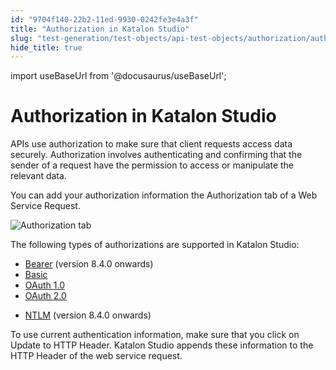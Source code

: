 ```yaml
---
id: "9704f140-22b2-11ed-9930-0242fe3e4a3f"
title: "Authorization in Katalon Studio"
slug: "test-generation/test-objects/api-test-objects/authorization/authorization-in-katalon-studio"
hide_title: true
---
```

import useBaseUrl from '@docusaurus/useBaseUrl';


# <a id="id" class="anchor_top_offset"/><a id="ariaid-title1" class="anchor_top_offset"/>Authorization in Katalon Studio

<p xmlns="http://www.w3.org/1999/xhtml" className="p">APIs use authorization to make sure that client requests access data securely. Authorization involves authenticating and confirming that the sender of a request have the permission to access or manipulate the relevant data.</p> 
<p xmlns="http://www.w3.org/1999/xhtml" className="p">You can add your authorization information the <span className="ph uicontrol">Authorization</span> tab of a <span className="ph uicontrol">Web Service Request</span>.</p> 
<p xmlns="http://www.w3.org/1999/xhtml" className="p"><img className="image" src={useBaseUrl("/9716cb90-22b2-11ed-9930-0242fe3e4a3f.png")} alt="Authorization tab" /></p> 
<p xmlns="http://www.w3.org/1999/xhtml" className="p">The following types of authorizations are supported in Katalon Studio:</p> 
<ul xmlns="http://www.w3.org/1999/xhtml" className="ul"><li className="li"><a className="xref" href="/test-generation/test-objects/api-test-objects/authorization/bearer-authentication#task-6669">Bearer</a> (version 8.4.0 onwards)</li><li className="li"><a className="xref" href="/test-generation/test-objects/api-test-objects/authorization/basic-authentication">Basic</a></li><li className="li"><a className="xref" href="/test-generation/test-objects/api-test-objects/authorization/authorization-oauth-1.0">OAuth 1.0</a></li><li className="li"><a className="xref" href="/test-generation/test-objects/api-test-objects/authorization/authorization-oauth-2.0">OAuth 2.0</a></li><li className="li"><p className="p"><a className="xref" href="/test-generation/test-objects/api-test-objects/authorization/ntlm-authentication">NTLM</a> (version 8.4.0 onwards)</p></li></ul> 
<p xmlns="http://www.w3.org/1999/xhtml" className="p">To use current authentication information, make sure that you click on <span className="ph uicontrol">Update to HTTP Header</span>. Katalon Studio appends these information to the <span className="ph uicontrol">HTTP Header</span> of the web service request.</p> 

